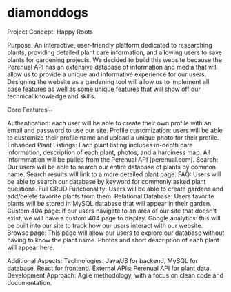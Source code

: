 # diamonddogs
Project Concept: Happy Roots

Purpose: An interactive, user-friendly platform dedicated to researching plants, providing detailed plant care information, and allowing users to save plants for gardening projects. We decided to build this website because the Perenual API has an extensive database of information and media that will allow us to provide a unique and informative experience for our users. Designing the website as a gardening tool will allow us to implement all base features as well as some unique features that will show off our technical knowledge and skills.


Core Features--

Authentication: each user will be able to create their own profile with an email and password to use our site.
Profile customization: users will be able to customize their profile name and upload a unique photo for their profile.
Enhanced Plant Listings: Each plant listing includes in-depth care information, description of each plant, photos, and a hardiness map. All informmation will be pulled from the Perenual API (perenual.com).
Search: Our users will be able to search our entire database of plants by common name. Search results will link to a more detailed plant page.
FAQ: Users will be able to search our database by keyword for commonly asked plant questions.
Full CRUD Functionality: Users will be able to create gardens and add/delete favorite plants from them.
Relational Database: Users favorite plants will be stored in MySQL database that will appear in their garden.
Custom 404 page: if our users navigate to an area of our site that doesn't exist, we will have a custom 404 page to display.
Google analytics: this will be built into our site to track how our users interact with our website.
Browse page: This page will allow our users to explore our database without having to know the plant name. Photos and short description of each plant will appear here.

Additional Aspects:
Technologies: Java/JS for backend, MySQL for database, React for frontend.
External APIs: Perenual API for plant data.
Development Approach: Agile methodology, with a focus on clean code and documentation.

